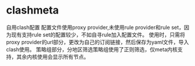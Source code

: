 # clashmeta
自用clash配置
配置文件使用proxy provider,未使用rule provider和rule set，因为现有支持rule set的配置较少，不如自寻rule加入配置文件。
使用时，只需将proxy provider的url部分，更改为自己的订阅链接，然后保存为yaml文件，导入clash使用。
策略组部分，分地区筛选策略组使用了正则筛选，仅meta内核支持，其余内核使用会显示所有节点。
